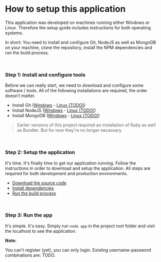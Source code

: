 # How to setup this application

This application was developed on machines running either Windows or Linux. Therefore the setup guide includes instructions for both operating systems.

In short: You need to install and configure Git, NodeJS as well as MongoDB on your machine, clone the repository, install the NPM dependencies and run the build process.

<br>

### Step 1: Install and configure tools

Before we can really start, we need to download and configure some software / tools. All of the following installations are required, the order doesn't matter.

* Install Git ([Windows](./setup/01_git_windows.md) - [Linux (TODO)]())
* Install NodeJS ([Windows](./setup/01_nodejs_windows.md) - [Linux (TODO)]())
* Install MongoDB ([Windows](./setup/01_mongodb_windows.md) - [Linux (TODO)]())

> Earlier versions of this project required an installation of Ruby as well as Bundler. But for now they're no longer necessary.

<br>

### Step 2: Setup the application

It's time. It's finally time to get our application running. Follow the instructions in order to download and setup the application. All steps are required for both development and production environments.

* [Download the source code](./setup/02_download.md)
* [Install dependencies](./setup/02_dependencies.md)
* [Run the build process](./setup/02_build.md)

<br>

### Step 3: Run the app

It's simple. It's easy. Simply run `node app` in the project root folder and visit the localhost to see the application.

**Note:**

You can't register (yet), you can only login. Existing username-password combinations are: TODO.
